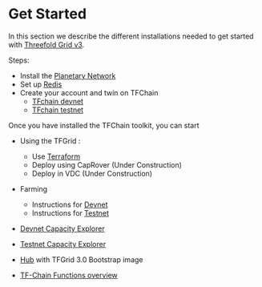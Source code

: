 # Get Started

In this section we describe the different installations needed to get started with [Threefold Grid v3](grid_home).

Steps:
- Install the [Planetary Network](grid3_planetary_network)
- Set up [Redis](grid3_redis)
- Create your account and twin on TFChain
  - [TFchain devnet](grid3_tfchain_init_devnet)
  - [TFchain testnet](grid3_tfchain_init_testnet)

Once you have installed the TFChain toolkit, you can start 

- Using the TFGrid :  
  - Use [Terraform](grid3_terraform_home)
  - Deploy using CapRover (Under Construction)
  - Deploy in VDC (Under Construction)

- Farming
  - Instructions for [Devnet](create_farm_devnet)
  - Instructions for [Testnet](create_farm_testnet)

- [Devnet Capacity Explorer](https://explorer.tfchain.dev.threefold.io/)
- [Testnet Capacity Explorer](https://explorer.tfchain.test.threefold.io/)

- [Hub](https://dev.bootstrap.grid.tf) with TFGrid 3.0 Bootstrap image

- [TF-Chain Functions overview](grid3_functions_overview)
